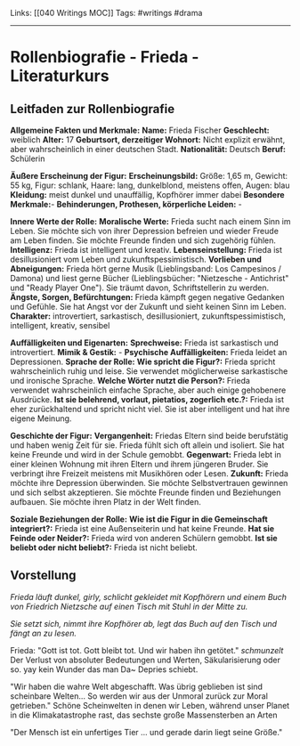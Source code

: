 Links: [[040 Writings MOC]] 
Tags: #writings #drama 

---
# Rollenbiografie - Frieda - Literaturkurs 
## Leitfaden zur Rollenbiografie 
**Allgemeine Fakten und Merkmale:** 
**Name:** Frieda Fischer 
**Geschlecht:** weiblich 
**Alter:** 17
**Geburtsort, derzeitiger Wohnort:** Nicht explizit erwähnt, aber wahrscheinlich in einer deutschen Stadt. **Nationalität:** Deutsch
**Beruf:** Schülerin

**Äußere Erscheinung der Figur:**
**Erscheinungsbild:** Größe: 1,65 m, Gewicht: 55 kg, Figur: schlank, Haare: lang, dunkelblond, meistens offen, Augen: blau 
**Kleidung:** meist dunkel und unauffällig, Kopfhörer immer dabei
**Besondere Merkmale:**-
**Behinderungen, Prothesen, körperliche Leiden:** - 

**Innere Werte der Rolle:** 
**Moralische Werte:** Frieda sucht nach einem Sinn im Leben. Sie möchte sich von ihrer Depression befreien und wieder Freude am Leben finden. Sie möchte Freunde finden und sich zugehörig fühlen.
**Intelligenz:** Frieda ist intelligent und kreativ. **Lebenseinstellung:** Frieda ist desillusioniert vom Leben und zukunftspessimistisch. 
**Vorlieben und Abneigungen:** Frieda hört gerne Musik (Lieblingsband: Los Campesinos / Damona) und liest gerne Bücher (Lieblingsbücher: "Nietzesche - Antichrist" und "Ready Player One"). Sie träumt davon, Schriftstellerin zu werden. 
**Ängste, Sorgen, Befürchtungen:** Frieda kämpft gegen negative Gedanken und Gefühle. Sie hat Angst vor der Zukunft und sieht keinen Sinn im Leben.
**Charakter:** introvertiert, sarkastisch, desillusioniert, zukunftspessimistisch, intelligent, kreativ, sensibel 

**Auffälligkeiten und Eigenarten:** 
**Sprechweise:** Frieda ist sarkastisch und introvertiert. **Mimik & Gestik:** - 
**Psychische Auffälligkeiten:** Frieda leidet an Depressionen. 
**Sprache der Rolle:** 
**Wie spricht die Figur?:** Frieda spricht wahrscheinlich ruhig und leise. Sie verwendet möglicherweise sarkastische und ironische Sprache.
**Welche Wörter nutzt die Person?:** Frieda verwendet wahrscheinlich einfache Sprache, aber auch einige gehobenere Ausdrücke.
**Ist sie belehrend, vorlaut, pietatios, zogerlich etc.?:** Frieda ist eher zurückhaltend und spricht nicht viel. Sie ist aber intelligent und hat ihre eigene Meinung. 

**Geschichte der Figur:** 
**Vergangenheit:** Friedas Eltern sind beide berufstätig und haben wenig Zeit für sie. Frieda fühlt sich oft allein und isoliert. Sie hat keine Freunde und wird in der Schule gemobbt. 
**Gegenwart:** Frieda lebt in einer kleinen Wohnung mit ihren Eltern und ihrem jüngeren Bruder. Sie verbringt ihre Freizeit meistens mit Musikhören oder Lesen. 
**Zukunft:** Frieda möchte ihre Depression überwinden. Sie möchte Selbstvertrauen gewinnen und sich selbst akzeptieren. Sie möchte Freunde finden und Beziehungen aufbauen. Sie möchte ihren Platz in der Welt finden. 

**Soziale Beziehungen der Rolle:**
**Wie ist die Figur in die Gemeinschaft integriert?:** Frieda ist eine Außenseiterin und hat keine Freunde. 
**Hat sie Feinde oder Neider?:** Frieda wird von anderen Schülern gemobbt. 
**Ist sie beliebt oder nicht beliebt?:** Frieda ist nicht beliebt. 

## Vorstellung 
*Frieda läuft dunkel, girly, schlicht gekleidet mit Kopfhörern und einem Buch von Friedrich Nietzsche auf einen Tisch mit Stuhl in der Mitte zu.* 

*Sie setzt sich, nimmt ihre Kopfhörer ab, legt das Buch auf den Tisch und fängt an zu lesen.* 

Frieda: 
"Gott ist tot. Gott bleibt tot. Und wir haben ihn getötet." *schmunzelt*
Der Verlust von absoluter Bedeutungen und Werten, Säkularisierung oder so. yay 
kein Wunder das man Da~ Depries schiebt.

"Wir haben die wahre Welt abgeschafft. Was übrig geblieben ist sind scheinbare Welten... So werden wir aus der Unmoral zurück zur Moral getrieben." 
Schöne Scheinwelten in denen wir Leben, während unser Planet in die Klimakatastrophe rast, das sechste große Massensterben an Arten

"Der Mensch ist ein unfertiges Tier ... und gerade darin liegt seine Größe."